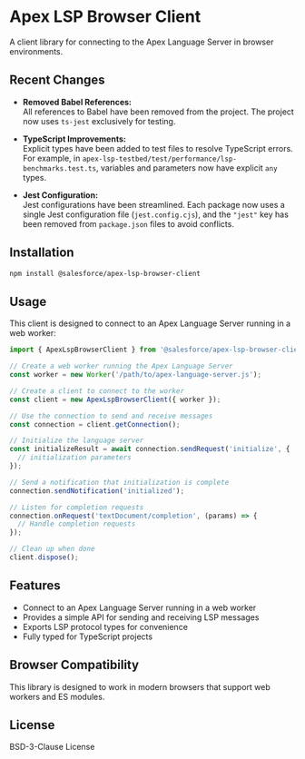 # Apex LSP Browser Client

A client library for connecting to the Apex Language Server in browser environments.

## Recent Changes

- **Removed Babel References:**  
  All references to Babel have been removed from the project. The project now uses `ts-jest` exclusively for testing.

- **TypeScript Improvements:**  
  Explicit types have been added to test files to resolve TypeScript errors. For example, in `apex-lsp-testbed/test/performance/lsp-benchmarks.test.ts`, variables and parameters now have explicit `any` types.

- **Jest Configuration:**  
  Jest configurations have been streamlined. Each package now uses a single Jest configuration file (`jest.config.cjs`), and the `"jest"` key has been removed from `package.json` files to avoid conflicts.

## Installation

```bash
npm install @salesforce/apex-lsp-browser-client
```

## Usage

This client is designed to connect to an Apex Language Server running in a web worker:

```typescript
import { ApexLspBrowserClient } from '@salesforce/apex-lsp-browser-client';

// Create a web worker running the Apex Language Server
const worker = new Worker('/path/to/apex-language-server.js');

// Create a client to connect to the worker
const client = new ApexLspBrowserClient({ worker });

// Use the connection to send and receive messages
const connection = client.getConnection();

// Initialize the language server
const initializeResult = await connection.sendRequest('initialize', {
  // initialization parameters
});

// Send a notification that initialization is complete
connection.sendNotification('initialized');

// Listen for completion requests
connection.onRequest('textDocument/completion', (params) => {
  // Handle completion requests
});

// Clean up when done
client.dispose();
```

## Features

- Connect to an Apex Language Server running in a web worker
- Provides a simple API for sending and receiving LSP messages
- Exports LSP protocol types for convenience
- Fully typed for TypeScript projects

## Browser Compatibility

This library is designed to work in modern browsers that support web workers and ES modules.

## License

BSD-3-Clause License
